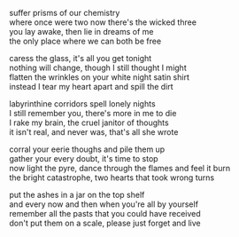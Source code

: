 suffer prisms of our chemistry  
where once were two now there's the wicked three  
you lay awake, then lie in dreams of me  
the only place where we can both be free  
  
caress the glass, it's all you get tonight  
nothing will change, though I still thought I might  
flatten the wrinkles on your white night satin shirt  
instead I tear my heart apart and spill the dirt  
  
labyrinthine corridors spell lonely nights  
I still remember you, there's more in me to die  
I rake my brain, the cruel janitor of thoughts  
it isn't real, and never was, that's all she wrote  
  
corral your eerie thoughs and pile them up  
gather your every doubt, it's time to stop  
now light the pyre, dance through the flames and feel it burn  
the bright catastrophe, two hearts that took wrong turns  
  
put the ashes in a jar on the top shelf  
and every now and then when you're all by yourself  
remember all the pasts that you could have received  
don't put them on a scale, please just forget and live  